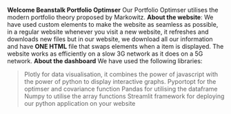 **Welcome Beanstalk Portfolio Optimser**
Our Portfolio Optimser utilises the modern portfolio theory proposed by Markowitz.
**About the website**:
We have used custom elements to make the website as seamless as possible, in a regular website whenever you visit a new website, it refreshes and downloads new files but in our website, we download all our information and have **ONE HTML** file that swaps elements  when a item is displayed. The website works as efficiently on a slow 3G network as it does on a 5G network.
**About the dashboard**
 We have used the following libraries: 
  > Plotly for data visualisation, it combines the power of javascript with the power of python to display interactive graphs. 
  > Pyportopt for the optimser and covariance function
  > Pandas for utilising the dataframe
  > Numpy to utilise the array functions 
  > Streamlit framework for deploying our python application on your website
